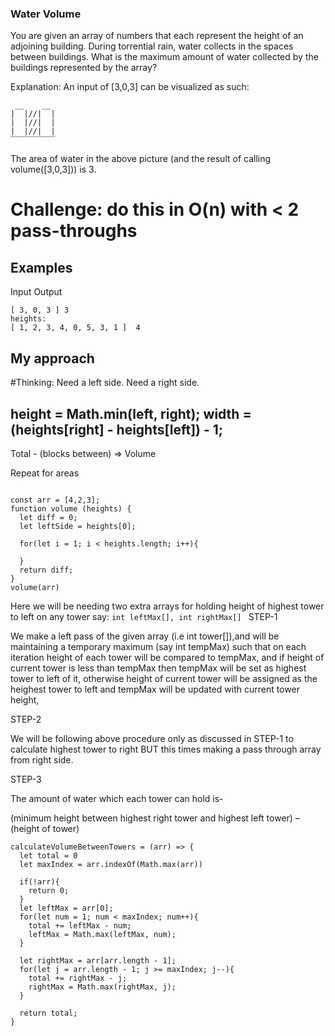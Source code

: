 ### Water Volume
You are given an array of numbers that each represent the height of an adjoining building. During torrential rain, water collects in the spaces between buildings. What is the maximum amount of water collected by the buildings represented by the array?

Explanation:
An input of [3,0,3] can be visualized as such:
```
 __    __
|  |//|  |
|  |//|  |
|  |//|  |
‾‾‾‾‾‾‾‾‾‾
```
The area of water in the above picture (and the result of calling volume([3,0,3])) is 3.

# Challenge: do this in O(n) with < 2 pass-throughs

## Examples
Input	Output
```heights:
[ 3, 0, 3 ]	3
heights:
[ 1, 2, 3, 4, 0, 5, 3, 1 ]	4
```

## My approach

#Thinking:
Need a left side.
Need a right side.

height = Math.min(left, right);
width = (heights[right] - heights[left]) - 1;
--------------------------------------------
Total - (blocks between) => Volume

Repeat for areas


```

const arr = [4,2,3];
function volume (heights) {
  let diff = 0;
  let leftSide = heights[0];
  
  for(let i = 1; i < heights.length; i++){

  }
  return diff;
}
volume(arr)
```

Here we will be needing two extra arrays for holding height of highest tower to left on any tower say:
`int leftMax[],
int rightMax[]
`
STEP-1

We make a left pass of the given array (i.e int tower[]),and will be maintaining a temporary maximum (say int tempMax) such that on each iteration height of each tower will be compared to tempMax, and if height of current tower is less than tempMax then tempMax will be set as highest tower to left of it, otherwise height of current tower will be assigned as the heighest tower to left and tempMax will be updated with current tower height,

STEP-2

We will be following above procedure only as discussed in STEP-1 to calculate highest tower to right BUT this times making a pass through array from right side.

STEP-3

The amount of water which each tower can hold is-

(minimum height between highest right tower and highest left tower) – (height of tower)
```
calculateVolumeBetweenTowers = (arr) => {
  let total = 0
  let maxIndex = arr.indexOf(Math.max(arr))

  if(!arr){
    return 0;
  }
  let leftMax = arr[0];
  for(let num = 1; num < maxIndex; num++){
    total += leftMax - num;
    leftMax = Math.max(leftMax, num);
  }
  
  let rightMax = arr[arr.length - 1];
  for(let j = arr.length - 1; j >= maxIndex; j--){
    total += rightMax - j;
    rightMax = Math.max(rightMax, j);
  }
  
  return total;
}
```
